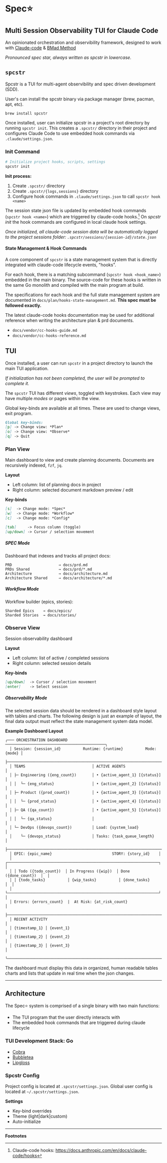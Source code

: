 
# Spec⭐️

## Multi Session Observability TUI for Claude Code

An opinionated orchestration and observibility framework, designed to work with [Claude-code](https://github.com/anthropics/claude-code) & [BMad Method](https://github.com/bmad-code-org/BMAD-METHOD)

*Pronounced spec star, always written as spcstr in lowercase.*

## `spcstr`

Spcstr is a TUI for multi-agent observibility and spec driven development (SDD).

User's can install the spcstr binary via package manager (brew, pacman, apt, etc).

```
brew install spcstr
```

Once installed, user can initialize spcstr in a project's root directory by running `spcstr init`. This creates a `.spcstr/` directory in their project and configures Claude Code to use embedded hook commands via `.claude/settings.json`.


### Init Command

```bash
# Initialize project hooks, scripts, settings
spcstr init
```

**Init process:**
1. Create `.spcstr/` directory
2. Create `.spcstr/{logs,sessions}` directory
3. Configure hook commands in `.claude/settings.json` to call `spcstr hook <name>`

The session state json file is updated by embedded hook commands (`spcstr hook <name>`) which are triggered by claude-code hooks.[^1] On *spcstr init* the hook commands are configured in local claude hook settings.

*Once initialized, all claude-code session data will be automatically logged to the project sessions folder: `.spcstr/sessions/{session-id}/state.json`*


#### State Management & Hook Commands

A core component of `spcstr` is a state management system that is directly integrated with claude-code lifecycle events, "hooks".

For each hook, there is a matching subcommand (`spcstr hook <hook_name>`) embedded in the main binary. The source-code for these hooks is written in the same Go monolith and compiled with the main program at build.

The specifications for each hook and the full state management system are documented in `docs/plan/hooks-state-management.md`. **This spec must be followed exactly.**

The latest claude-code hooks documentation may be used for additional reference when writing the architecture plan & prd documents.
- `docs/vendor/cc-hooks-guide.md`
- `docs/vendor/cc-hooks-reference.md`


## TUI

Once installed, a user can run `spcstr` in a project directory to launch the main TUI application.

*If initialization has not been completed, the user will be prompted to complete it.*

The `spcstr` TUI has different *views*, toggled with keystrokes. Each view may have multiple *modes* or pages within the view.

Global key-binds are available at all times. These are used to change views, exit program.

```markdown
Global key-binds:
[p] -> Change view: *Plan*
[o] -> Change view: *Observe*
[q] -> Quit
```

### Plan View

Main dashboard to view and create planning documents. Documents are recursively indexed, `fzf`, `jq`.

**Layout**

- Left column: list of planning docs in project
- Right column: selected document markdown preview / edit

**Key-binds**

```markdown
[s]  -> Change mode: *Spec*
[w]  -> Change mode: *Workflow*
[c]  -> Change mode: *Config*

[tab]     -> Focus column (toggle)
[up/down] -> Cursor / selection movement
```

##### SPEC Mode

Dashboard that indexes and tracks all project docs:

```
PRD                     → docs/prd.md
PRDs Shared             → docs/prd/*.md
Architecture            → docs/architecture.md
Architecture Shared     → docs/architecture/*.md
```

##### Workflow Mode

Workflow builder (epics, stories):

```
Sharded Epics    → docs/epics/
Sharded Stories  → docs/stories/
```

### Observe View

Session observability dashboard

**Layout**

- Left column: list of active / completed sessions
- Right column: selected session details

**Key-binds**

```markdown
[up/down]  -> Cursor / selection movement
[enter]    -> Select session
```

##### Observability Mode

The selected session data should be rendered in a dashboard style layout with tables and charts. The following design is just an example of layout, the final data output must reflect the state management system data model.

**Example Dashboard Layout**

```
╭─── ORCHESTRATION DASHBOARD ─────────────────────────────────────────────╮
  │ Session: {session_id}          Runtime: {runtime}          Mode: {mode} │
  ├──────────────────────────────────────────────────────────────────────────┤
  │ TEAMS                              │ ACTIVE AGENTS                      │
  │ ├─ Engineering ({eng_count})       │ • {active_agent_1} [{status}]     │
  │ │  └─ {eng_status}                 │ • {active_agent_2} [{status}]     │
  │ ├─ Product ({prod_count})          │ • {active_agent_3} [{status}]     │
  │ │  └─ {prod_status}                │ • {active_agent_4} [{status}]     │
  │ ├─ QA ({qa_count})                 │ • {active_agent_5} [{status}]     │
  │ │  └─ {qa_status}                  │                                    │
  │ └─ DevOps ({devops_count})         │ Load: {system_load}                │
  │    └─ {devops_status}              │ Tasks: {task_queue_length}         │
  ├──────────────────────────────────────────────────────────────────────────┤
  │ EPIC: {epic_name}                           STORY: {story_id}    │
  │ ┌────────────────────────────────────────────────────────────────────┐  │
  │ │ Todo ({todo_count})  │ In Progress ({wip})  │ Done ({done_count})  │  │
  │ │ {todo_tasks}          │ {wip_tasks}          │ {done_tasks}         │  │
  │ └────────────────────────────────────────────────────────────────────┘  │
  │ Errors: {errors_count}  |  At Risk: {at_risk_count}                  │
  ├──────────────────────────────────────────────────────────────────────────┤
  │ RECENT ACTIVITY                                                          │
  │ {timestamp_1} │ {event_1}                                               │
  │ {timestamp_2} │ {event_2}                                               │
  │ {timestamp_3} │ {event_3}                                               │
  ╰──────────────────────────────────────────────────────────────────────────╯
```

The dashboard must display this data in organized, human readable tables charts and lists that update in real time when the json changes.

---

## Architecture

The Spec⭐️ system is comprised of a single binary with two main functions:

- The TUI program that the user directly interacts with
- The embedded hook commands that are triggered during claude lifecycle

### TUI Development Stack: Go

- [Cobra](https://github.com/spf13/cobra)
- [Bubbletea](https://github.com/charmbracelet/bubbletea)
- [Lipgloss](https://github.com/charmbracelet/lipgloss)

### Spcstr Config

Project config is located at `.spcstr/settings.json`.
Global user config is located at `~/.spcstr/settings.json`.

**Settings**
- Key-bind overrides
- Theme (light|dark|custom)
- Auto-initialize

---
**Footnotes**

[^1]: Claude-code hooks: https://docs.anthropic.com/en/docs/claude-code/hooks
